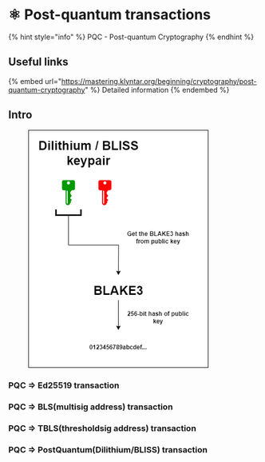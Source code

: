 # ⚛ Post-quantum transactions

{% hint style="info" %}
PQC - Post-quantum Cryptography
{% endhint %}

## Useful links

{% embed url="https://mastering.klyntar.org/beginning/cryptography/post-quantum-cryptography" %}
Detailed information
{% endembed %}

## Intro

<figure><img src="../../.gitbook/assets/Blake3FromPQC.png" alt=""><figcaption></figcaption></figure>

### PQC => Ed25519 transaction

### PQC => BLS(multisig address) transaction

### PQC => TBLS(thresholdsig address) transaction

### PQC => PostQuantum(Dilithium/BLISS) transaction
